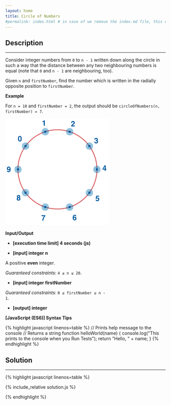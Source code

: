 ```yaml
---
layout: home
title: Circle of Numbers
#permalink: index.html # in case of we remove the index.md file, this doc will be the index page
---
```


<div class="row">
<div class="columnStmt" markdown="1">

## Description
------

Consider integer numbers from <code>0</code> to <code>n - 1</code> written down along the circle in such a way that the distance between any two neighbouring numbers is equal (note that <code>0</code> and <code>n - 1</code> are neighbouring, too).

Given <code>n</code> and <code>firstNumber</code>, find the number which is written in the radially opposite position to <code>firstNumber</code>.

**Example**

For <code>n = 10</code> and <code>firstNumber = 2</code>, the output should be
<code>circleOfNumbers(n, firstNumber) = 7</code>.

![](./images/example.png)

**Input/Output**

* **[execution time limit] 4 seconds (js)**

* **[input] integer n**

A positive **even** integer.

*Guaranteed constraints*:
<code>4 ≤ n ≤ 20</code>.

* **[input] integer firstNumber**

*Guaranteed constraints*:
<code>0 ≤ firstNumber ≤ n - 1</code>.

* **[output] integer**

**[JavaScript (ES6)] Syntax Tips**

{% highlight javascript linenos=table %}
// Prints help message to the console
// Returns a string
function helloWorld(name) {
    console.log("This prints to the console when you Run Tests");
    return "Hello, " + name;
}
{% endhighlight %}

</div>
<div class="columnSol" markdown="1">

## Solution
------

{% highlight javascript linenos=table %}

{% include_relative solution.js %}

{% endhighlight %}

</div>
</div>